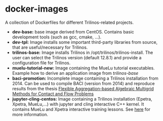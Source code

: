 # docker-images
A collection of Dockerfiles for different Trilinos-related projects.

- **dev-base:** base image derived from CentOS. Contains basic development tools (such as gcc, cmake, ...).
- **dev-tpl:**  Image installs some important third-party libraries from source, that are useful/necessary for Trilinos.
- **trilinos-base:** Image installs Trilinos in /opt/trilinos/trilinos-install. The user can select the Trilinos version (default 12.8.1) and provide a configuration file for Trilinos.
- **muelu-tutorial-new:** Image containing the MueLu tutorial executables. Example how to derive an application image from *trilinos-base*
- **baci-promotion:** Incomplete image containing a Trilinos installation from 2014. Can be used to compile BACI (version from 2014) and reproduce results from the thesis [Flexible Aggregation-based Algebraic Multigrid Methods for Contact and Flow Problems](http://mediatum.ub.tum.de/doc/1229321/1229321.pdf)
- **jupyter-cling-centos:** Image containing a Trilinos installation (Epetra, Xpetra, MueLu,...) with jupyter and cling interactive C++ kernel. It contains MueLu and Xpetra interactive training lessons. See [here](http://www.tawiesn.de/blog/?x=entry:entry170408-231332) for more information.
